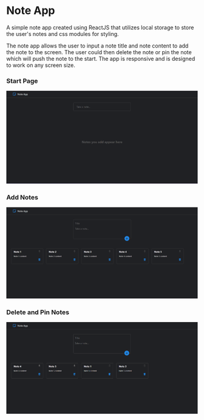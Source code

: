 # Note App

A simple note app created using ReactJS that utilizes local storage to store the user's notes and css modules for styling.

The note app allows the user to input a note title and note content to add the note to the screen. The user could then delete the note or pin the note which will push the note to the start. The app is responsive and is designed to work on any screen size.

### Start Page
![](readme-images/NoteAppPic1.png)

### Add Notes
![](readme-images/NoteAppPic3.png)

### Delete and Pin Notes
![](readme-images/NoteAppPic5.png)
